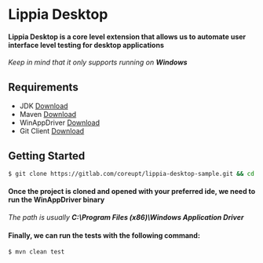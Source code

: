 # Lippia Desktop
#### Lippia Desktop is a core level extension that allows us to automate user interface level testing for desktop applications   
_Keep in mind that it only supports running on **Windows**_

## Requirements
+ JDK [Download](https://www.oracle.com/java/technologies/downloads/#java8-windows)
+ Maven [Download](https://dlcdn.apache.org/maven/maven-3/3.8.6/binaries/apache-maven-3.8.6-bin.zip)
+ WinAppDriver [Download](https://github.com/microsoft/WinAppDriver/releases/download/v1.2.1/WindowsApplicationDriver_1.2.1.msi)
+ Git Client [Download](https://github.com/git-for-windows/git/releases/download/v2.38.1.windows.1/Git-2.38.1-64-bit.exe)

## Getting Started

```bash
$ git clone https://gitlab.com/coreupt/lippia-desktop-sample.git && cd "$(basename "$_" .git)"
```

#### Once the project is cloned and opened with your preferred ide, we need to run the WinAppDriver binary   
_The path is usually **C:\Program Files (x86)\Windows Application Driver**_

#### Finally, we can run the tests with the following command: 
```bash
$ mvn clean test
```